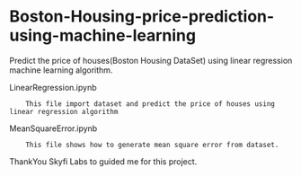 # Boston-Housing-price-prediction-using-machine-learning
Predict the price of houses(Boston Housing DataSet) using linear regression machine learning algorithm. 

LinearRegression.ipynb

        This file import dataset and predict the price of houses using linear regression algorithm
        
MeanSquareError.ipynb

        This file shows how to generate mean square error from dataset.
        
  
ThankYou Skyfi Labs to guided me for this project.
